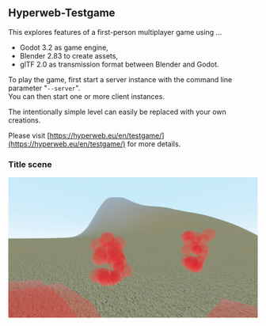 ## Hyperweb-Testgame

This explores features of a first-person multiplayer game using ...

  * Godot 3.2 as game engine,
  * Blender 2.83 to create assets,
  * glTF 2.0 as transmission format between Blender and Godot.

To play the game, first start a server instance with the command line parameter "`--server`".  
You can then start one or more client instances.

The intentionally simple level can easily be replaced with your own creations.

Please visit [https://hyperweb.eu/en/testgame/](https://hyperweb.eu/en/testgame/) for more details.

### Title scene

![Title scene](Godot/Title.jpg)
